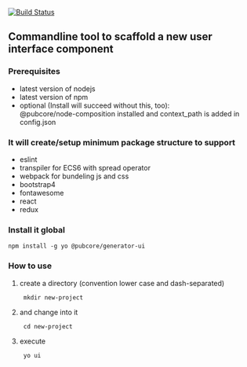 [![Build Status](https://travis-ci.org/pubcore/generator-ui.svg?branch=master)](https://travis-ci.org/pubcore/generator-ui)

## Commandline tool to scaffold a new user interface component

### Prerequisites
* latest version of nodejs
* latest version of npm
* optional (Install will succeed without this, too):  
@pubcore/node-composition installed and context_path is added in config.json

### It will create/setup minimum package structure to support
* eslint
* transpiler for ECS6 with spread operator
* webpack for bundeling js and css
* bootstrap4
* fontawesome
* react
* redux

### Install it global
	npm install -g yo @pubcore/generator-ui

### How to use
1) create a directory (convention lower case and dash-separated)

		mkdir new-project

2) and change into it

		cd new-project

3) execute

		yo ui
